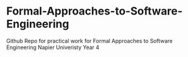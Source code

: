 # Formal-Approaches-to-Software-Engineering
Github Repo for practical work for Formal Approaches to Software Engineering Napier Univeristy Year 4
